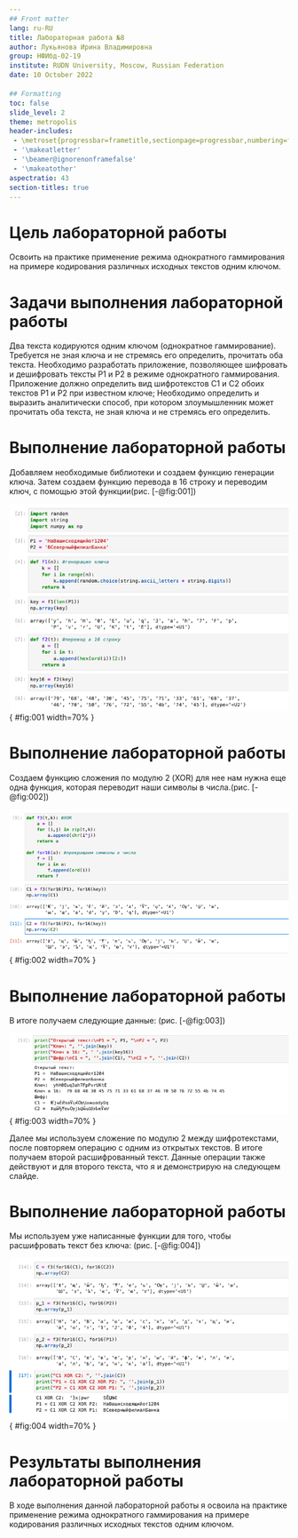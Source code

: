 ```yaml
---
## Front matter
lang: ru-RU
title: Лабораторная работа №8
author: Лукьянова Ирина Владимировна
group: НФИбд-02-19
institute: RUDN University, Moscow, Russian Federation
date: 10 October 2022

## Formatting
toc: false
slide_level: 2
theme: metropolis
header-includes: 
 - \metroset{progressbar=frametitle,sectionpage=progressbar,numbering=fraction}
 - '\makeatletter'
 - '\beamer@ignorenonframefalse'
 - '\makeatother'
aspectratio: 43
section-titles: true
---
```


# **Цель лабораторной работы**

Освоить на практике применение режима однократного гаммирования на примере кодирования различных исходных текстов одним ключом.

# **Задачи выполнения лабораторной работы**

Два текста кодируются одним ключом (однократное гаммирование). Требуется не зная ключа и не стремясь его определить, прочитать оба текста. Необходимо разработать приложение, позволяющее шифровать и дешифровать тексты P1 и P2 в режиме однократного гаммирования.
Приложение должно определить вид шифротекстов C1 и C2 обоих текстов P1 и P2 при известном ключе;
Необходимо определить и выразить аналитически способ, при котором злоумышленник может прочитать оба текста, не зная ключа и не стремясь его определить.

# **Выполнение лабораторной работы**

Добавляем необходимые библиотеки и создаем функцию генерации ключа.
Затем создаем функцию перевода в 16 строку и переводим ключ, с помощью этой функции(рис. [-@fig:001])

![Код](screen/1.png){ #fig:001 width=70% }

# **Выполнение лабораторной работы**

Создаем функцию сложения по модулю 2 (XOR) для нее нам нужна еще одна функция, которая переводит наши символы в числа.(рис. [-@fig:002])

![Код 2](screen/2.png){ #fig:002 width=70% }

# **Выполнение лабораторной работы**

В итоге получаем следующие данные: (рис. [-@fig:003])

![Вывод данных](screen/3.png){ #fig:003 width=70% }

Далее мы используем сложение по модулю 2 между шифротекстами, после повторяем операцию с одним из открытых текстов. В итоге получаем второй расшифрованный текст.
Данные операции также действуют и для второго текста, что я и демонстрирую на следующем слайде.

# **Выполнение лабораторной работы**

Мы используем уже написанные функции для того, чтобы расшифровать текст без ключа: (рис. [-@fig:004])

![Вывод данных](screen/4.png){ #fig:004 width=70% }

# **Результаты выполнения лабораторной работы**

В ходе выполнения данной лабораторной работы я освоила на практике применение режима однократного гаммирования на примере кодирования различных исходных текстов одним ключом.
